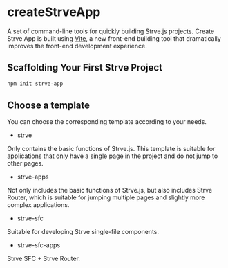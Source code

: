 # createStrveApp

A set of command-line tools for quickly building Strve.js projects. Create Strve App is built using [Vite](https://vitejs.dev/), a new front-end building tool that dramatically improves the front-end development experience.

## Scaffolding Your First Strve Project

```bash
npm init strve-app
```

## Choose a template

You can choose the corresponding template according to your needs.

- strve

Only contains the basic functions of Strve.js. This template is suitable for applications that only have a single page in the project and do not jump to other pages.

- strve-apps

Not only includes the basic functions of Strve.js, but also includes Strve Router, which is suitable for jumping multiple pages and slightly more complex applications.

- strve-sfc

Suitable for developing Strve single-file components.

- strve-sfc-apps

Strve SFC + Strve Router.